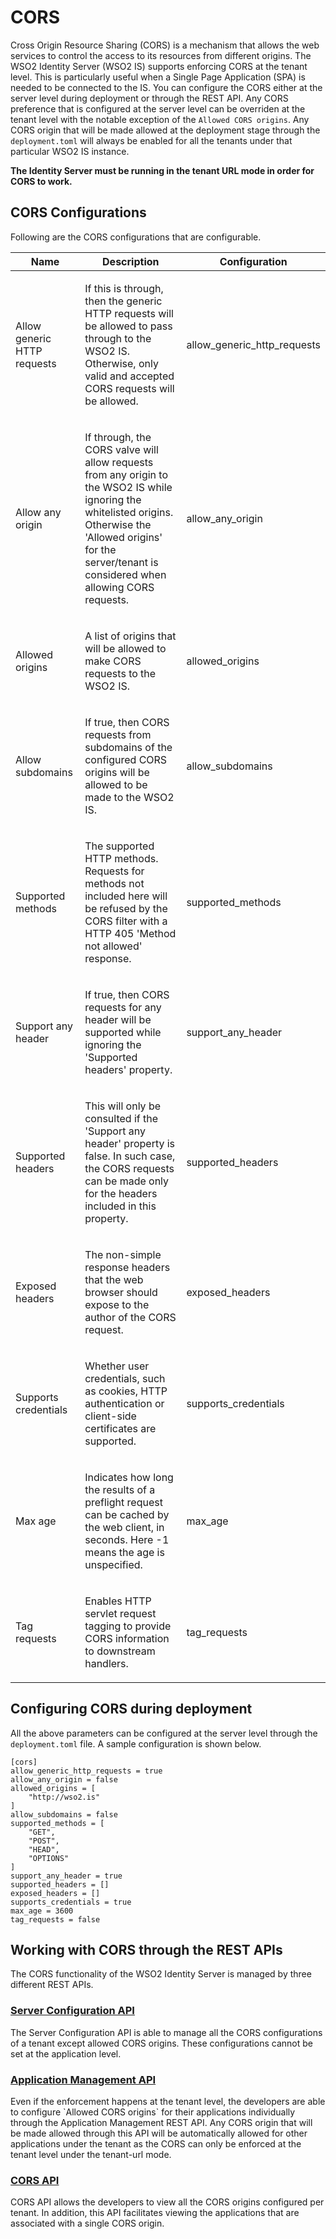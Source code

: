 # CORS

Cross Origin Resource Sharing (CORS) is a mechanism that allows the web services to control the access to its resources from different origins. The WSO2 Identity Server (WSO2 IS) supports enforcing CORS at the tenant level. This is particularly useful when a Single Page Application (SPA) is needed to be connected to the IS.
You can configure the CORS either at the server level during deployment or through the REST API. Any CORS preference that is configured at the server level can be overriden at the tenant level with the notable exception of the `Allowed CORS origins`. Any CORS origin that will be made allowed at the deployment stage through the `deployment.toml` will always be enabled for all the tenants under that particular WSO2 IS instance.

**The Identity Server must be running in the tenant URL mode in order for CORS to work.**

## CORS Configurations

Following are the CORS configurations that are configurable.

<table>
    <thead>
        <tr class="header">
            <th>
                Name
            </th>
            <th>
                Description
            </th>
            <th>
                Configuration
            </th>
        </tr>
    </thead>
    <tbody>
        <tr class="odd">
            <td>
                <p>Allow generic HTTP requests</p>
            </td>
            <td>
                <p>If this is through, then the generic HTTP requests will be allowed to pass through to the WSO2 IS.
                Otherwise, only valid and accepted CORS requests will be allowed.</p>
            </td>
            <td>
                allow_generic_http_requests
            </td>
        </tr>
        <tr class="even">
            <td>
                <p>Allow any origin</p>
            </td>
            <td>
                <p>If through, the CORS valve will allow requests from any origin to the WSO2 IS while ignoring the whitelisted origins. Otherwise the 'Allowed origins' for the server/tenant is considered when allowing CORS requests.</p>
            </td>
            <td>
                allow_any_origin
            </td>
        </tr>
        <tr class="odd">
            <td>
                <p>Allowed origins</p>
            </td>
            <td>
                <p>A list of origins that will be allowed to make CORS requests to the WSO2 IS.</p>
            </td>
            <td>
                allowed_origins
            </td>
        </tr>
        <tr class="even">
            <td>
                <p>Allow subdomains</p>
            </td>
            <td>
                <p>If true, then CORS requests from subdomains of the configured CORS origins will be allowed to be made to the WSO2 IS.</p>
            </td>
            <td>
                allow_subdomains
            </td>
        </tr>
        <tr class="odd">
            <td>
                <p>Supported methods</p>
            </td>
            <td>
                <p>The supported HTTP methods. Requests for methods not included here will be refused by the CORS filter with a HTTP 405 'Method not allowed' response.</p>
            </td>
            <td>
                supported_methods
            </td>
        </tr>
        <tr class="even">
            <td>
                <p>Support any header</p>
            </td>
            <td>
                <p>If true, then CORS requests for any header will be supported while ignoring the 'Supported headers' property.</p>
            </td>
            <td>
                support_any_header
            </td>
        </tr>
        <tr class="odd">
            <td>
                <p>Supported headers</p>
            </td>
            <td>
                <p>This will only be consulted if the 'Support any header' property is false. In such case, the CORS requests can be made only for the headers included in this property.</p>
            </td>
            <td>
                supported_headers
            </td>
        </tr>
        <tr class="even">
            <td>
                <p>Exposed headers</p>
            </td>
            <td>
                <p>The non-simple response headers that the web browser should expose to the author of the CORS               request.</p>
            </td>
            <td>
                exposed_headers
            </td>
        </tr>
        <tr class="odd">
            <td>
                <p>Supports credentials</p>
            </td>
            <td>
                <p>Whether user credentials, such as cookies, HTTP authentication or client-side certificates are supported.</p>
            </td>
            <td>
                supports_credentials
            </td>
        </tr>
        <tr class="even">
            <td>
                <p>Max age</p>
            </td>
            <td>
                <p>Indicates how long the results of a preflight request can be cached by the web client, in seconds.
                Here -1 means the age is unspecified.</p>
            </td>
            <td>
                max_age
            </td>
        </tr>
        <tr class="odd">
            <td>
                <p>Tag requests</p>
            </td>
            <td>
                <p>Enables HTTP servlet request tagging to provide CORS information to downstream handlers.</p>
            </td>
            <td>
                tag_requests
            </td>
        </tr>
    </tbody>
</table>

## Configuring CORS during deployment

All the above parameters can be configured at the server level through the `deployment.toml` file. A sample configuration is shown below.

```
[cors]
allow_generic_http_requests = true
allow_any_origin = false
allowed_origins = [
    "http://wso2.is"
]
allow_subdomains = false
supported_methods = [
    "GET",
    "POST",
    "HEAD",
    "OPTIONS"
]
support_any_header = true
supported_headers = []
exposed_headers = []
supports_credentials = true
max_age = 3600
tag_requests = false
```

## Working with CORS through the REST APIs

The CORS functionality of the WSO2 Identity Server is managed by three different REST APIs.

### [Server Configuration API](../../develop/configs-rest-api)
<p>The Server Configuration API is able to manage all the CORS configurations of a tenant except allowed CORS origins. These configurations cannot be set at the application level.</p>

### [Application Management API](../../develop/application-rest-api)
<p>Even if the enforcement happens at the tenant level, the developers are able to configure `Allowed CORS origins` for their applications individually through the Application Management REST API. Any CORS origin that will be made allowed through this API will be automatically allowed for other applications under the tenant as the CORS can only be enforced at the tenant level under the tenant-url mode.</p>

### [CORS API](../../develop/cors-rest-api)
<p>CORS API allows the developers to view all the CORS origins configured per tenant. In addition, this API facilitates viewing the applications that are associated with a single CORS origin.</p>